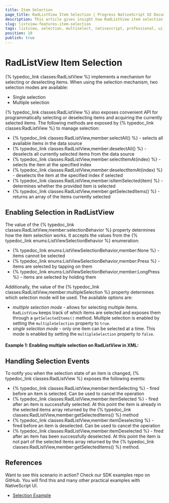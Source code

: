 ```yaml
---
title: Item Selection
page_title: RadListView Item Selection | Progress NativeScript UI Documentation
description: This article gives insight how RadListView item selection works.
slug: listview-features-item-selection
tags: listview, selection, multiselect, nativescript, professional, ui
position: 10
publish: true
---
```

# RadListView Item Selection
{% typedoc_link classes:RadListView %} implements a mechanism for selecting or deselecting items. When using the selection mechanism, two selection modes are available:
* Single selection
* Multiple selection

{% typedoc_link classes:RadListView %} also exposes convenient API for programmatically selecting or deselecting items and acquiring the currently selected items. The following methods are exposed by {% typedoc_link classes:RadListView %} to manage selection:
* {% typedoc_link classes:RadListView,member:selectAll() %} - selects all available items in the data source
* {% typedoc_link classes:RadListView,member:deselectAll() %} - deselects all currently selected items from the data source
* {% typedoc_link classes:RadListView,member:selectItemAt(index) %} - selects the item at the specified index
* {% typedoc_link classes:RadListView,member:deselectItemAt(index) %} - deselects the item at the specified index if selected
* {% typedoc_link classes:RadListView,member:isItemSelected(item) %} - determines whether the provided item is selected
* {% typedoc_link classes:RadListView,member:getSelectedItems() %} - returns an array of the items currently selected

## Enabling Selection in RadListView
The value of the {% typedoc_link classes:RadListView,member:selectionBehavior %} property determines how the item selection works. It accepts the values from the {% typedoc_link enums:ListViewSelectionBehavior %} enumeration:
* {% typedoc_link enums:ListViewSelectionBehavior,member:None %} - items cannot be selected
* {% typedoc_link enums:ListViewSelectionBehavior,member:Press %} - items are selected by tapping on them
* {% typedoc_link enums:ListViewSelectionBehavior,member:LongPress %} - items are selected by holding them

Additionally, the value of the {% typedoc_link classes:RadListView,member:multipleSelection %} property determines which selection mode will be used. The available options are:
* _multiple selection mode_ - allows for selecting multiple items. `RadListView` keeps track of which items are selected and exposes them through a `getSelectedItems()` method. Multiple selection is enabled by setting the `multipleSelection` property to `true`.
* _single selection mode_ - only one item can be selected at a time. This mode is enabled by setting the `multipleSelection` property to `false`.

#### __Example 1: Enabling multiple selection on RadListView in XML:__
<snippet id='listview-multiple-selection-xml'/>

## Handling Selection Events
To notify you when the selection state of an item is changed, {% typedoc_link classes:RadListView %} exposes the following events:
* {% typedoc_link classes:RadListView,member:itemSelecting %} - fired before an item is selected. Can be used to cancel the operation
* {% typedoc_link classes:RadListView,member:itemSelected %} - fired after an item is successfully selected. At this point the item is already in the selected items array returned by the {% typedoc_link classes:RadListView,member:getSelectedItems() %} method
* {% typedoc_link classes:RadListView,member:itemDeselecting %} - fired before an item is deselected. Can be used to cancel the operation
* {% typedoc_link classes:RadListView,member:itemDeselected %} - fired after an item has been successfully deselected. At this point the item is not part of the selected items array returned by the {% typedoc_link classes:RadListView,member:getSelectedItems() %} method.

## References
Want to see this scenario in action?
Check our SDK examples repo on GitHub. You will find this and many other practical examples with NativeScript UI.

* [Selection Example](https://github.com/NativeScript/nativescript-ui-samples/tree/master/listview/app/examples/listview-selection)
